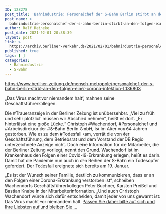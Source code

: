 ```yaml
---
ID: 128278
post_title: 'Bahnindustrie: Personalchef der S-Bahn Berlin stirbt an den Folgen einer Corona-Infektion Christoph Wachendorf war mehr als zehn Jahre Arbeitsdirektor., aus Berliner Zeitung'
post_name: >
  bahnindustrie-personalchef-der-s-bahn-berlin-stirbt-an-den-folgen-einer-corona-infektion-christoph-wachendorf-war-mehr-als-zehn-jahre-arbeitsdirektor-aus-berliner-zeitung
author: Ralf Reineke
post_date: 2021-02-01 20:38:39
layout: post
link: >
  https://archiv.berliner-verkehr.de/2021/02/01/bahnindustrie-personalchef-der-s-bahn-berlin-stirbt-an-den-folgen-einer-corona-infektion-christoph-wachendorf-war-mehr-als-zehn-jahre-arbeitsdirektor-aus-berliner-zeitung/
published: true
tags: [ ]
categories:
  - Bahnindustrie
  - S-Bahn
---
```

https://www.berliner-zeitung.de/mensch-metropole/personalchef-der-s-bahn-berlin-stirbt-an-den-folgen-einer-corona-infektion-li.136803

„Das Virus macht vor niemandem halt“, mahnen seine Geschäftsführerkollegen.

Die #Traueranzeige in der Berliner Zeitung ist unübersehbar. „Viel zu früh und sehr plötzlich müssen wir Abschied nehmen“, heißt es dort. „Er hinterlässt eine große Lücke.“ Christoph #Wachendorf, #Personalchef und #Arbeitsdirektor der #S-Bahn Berlin GmbH, ist im Alter von 64 Jahren gestorben. Wie es zu dem #Todesfall kam, verrät die von der Geschäftsführung, dem Betriebsrat und dem Vorstand der DB Regio unterzeichnete Anzeige nicht. Doch eine Information für die Mitarbeiter, die der Berliner Zeitung vorliegt, nennt den Grund. Wachendorf ist im Krankenhaus den Folgen einer Covid-19-Erkrankung erlegen, heißt es darin. Damit hat die Pandemie nun auch in den Reihen der S-Bahn ein Todesopfer gefordert. Der Todesfall ereignete sich bereits am 19. Januar.

„Es ist der Wunsch seiner Familie, deutlich zu kommunizieren, dass er an den Folgen einer Corona-Erkrankung verstorben ist“, schreiben Wachendorfs Geschäftsführerkollegen Peter Buchner, Karsten Preißel und Bastian Knabe in der Mitarbeiterinformation. „Und auch Christoph Wachendorf würde sich dafür entscheiden, damit jeder von uns gewarnt ist: Das Virus macht vor niemandem halt. <a href="https://www.berliner-zeitung.de/mensch-metropole/personalchef-der-s-bahn-berlin-stirbt-an-den-folgen-einer-corona-infektion-li.136803">Passen Sie daher bitte auf sich und Ihre Liebsten auf und bleiben Sie ...</a>